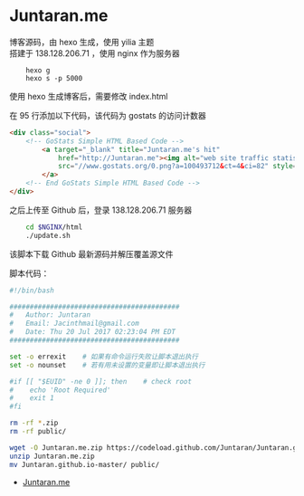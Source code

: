 # Juntaran.me

博客源码，由 hexo 生成，使用 yilia 主题  
搭建于 138.128.206.71 ，使用 nginx 作为服务器  

```
    hexo g
    hexo s -p 5000
```

使用 hexo 生成博客后，需要修改 index.html  

在 95 行添加以下代码，该代码为 gostats 的访问计数器  

```html
<div class="social">
    <!-- GoStats Simple HTML Based Code -->
        <a target="_blank" title="Juntaran.me's hit"
            href="http://Juntaran.me"><img alt="web site traffic statistics"
            src="//www.gostats.org/0.png?a=100493712&ct=4&ci=82" style="border-width:0" />
        </a>
    <!-- End GoStats Simple HTML Based Code -->
</div>
```

之后上传至 Github 后，登录 138.128.206.71 服务器  

```bash
    cd $NGINX/html
    ./update.sh
```

该脚本下载 Github 最新源码并解压覆盖源文件  

脚本代码：

```bash
#!/bin/bash

##########################################
#   Author: Juntaran
#   Email: Jacinthmail@gmail.com
#   Date: Thu 20 Jul 2017 02:23:04 PM EDT
##########################################

set -o errexit    # 如果有命令运行失败让脚本退出执行
set -o nounset    # 若有用未设置的变量即让脚本退出执行

#if [[ "$EUID" -ne 0 ]]; then    # check root
#    echo 'Root Required' 
#    exit 1
#fi

rm -rf *.zip
rm -rf public/

wget -O Juntaran.me.zip https://codeload.github.com/Juntaran/Juntaran.github.io/zip/master
unzip Juntaran.me.zip
mv Juntaran.github.io-master/ public/

```

* [Juntaran.me](http://Juntaran.me)